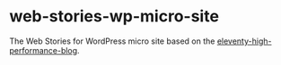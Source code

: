 # web-stories-wp-micro-site

The Web Stories for WordPress micro site based on the [eleventy-high-performance-blog](https://github.com/google/eleventy-high-performance-blog).
